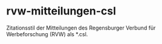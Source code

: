 # rvw-mitteilungen-csl
Zitationsstil der Mitteilungen des Regensburger Verbund für Werbeforschung (RVW) als *.csl.
